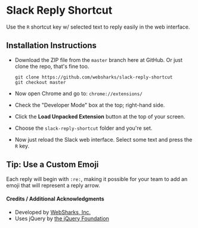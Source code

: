 # Slack Reply Shortcut

Use the `R` shortcut key w/ selected text to reply easily in the web interface.

## Installation Instructions

- Download the ZIP file from the `master` branch here at GitHub.
  Or just clone the repo, that's fine too.

	```
	git clone https://github.com/websharks/slack-reply-shortcut
	git checkout master
	```

- Now open Chrome and go to: `chrome://extensions/`
- Check the "Developer Mode" box at the top; right-hand side.
- Click the **Load Unpacked Extension** button at the top of your screen.
- Choose the `slack-reply-shortcut` folder and you're set.
- Now just reload the Slack web interface. Select some text and press the `R` key.

## Tip: Use a Custom Emoji

Each reply will begin with `:re:`, making it possible for your team to add an emoji that will represent a reply arrow.

#### Credits / Additional Acknowledgments

- Developed by [WebSharks, Inc.](http://www.websharks-inc.com/)
- Uses jQuery by [the jQuery Foundation](http://jquery.com/)
